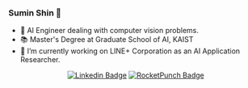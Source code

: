 ### Sumin Shin 👋
* 🤔 AI Engineer dealing with computer vision problems.
* 📚 Master's Degree at Graduate School of AI, KAIST
* 🔭 I’m currently working on LINE+ Corporation as an AI Application Researcher.

<div align=center>

[![Linkedin Badge](https://img.shields.io/badge/-LinkedIn-blue?style=flat-square&logo=Linkedin&logoColor=white&link=https://www.linkedin.com/in/수민-신-011a90162/)](https://www.linkedin.com/in/수민-신-011a90162/)
[![RocketPunch Badge](https://img.shields.io/badge/-RocketPunch-blueviolet?style=flat-square&logoColor=white&link=https://www.rocketpunch.com/@ssumin6)](https://www.rocketpunch.com/@ssumin6)
</div>
<!--

Here are some ideas to get you started:

- 
- 🌱 I’m currently learning ...
- 👯 I’m looking to collaborate on ...
- 🤔 I’m looking for help with ...
- 💬 Ask me about ...
- 📫 How to reach me: ...
- 😄 Pronouns: ...
- ⚡ Fun fact: ...
-->
